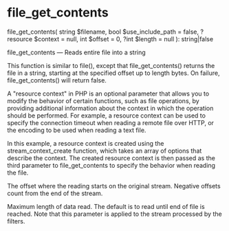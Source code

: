 # file_get_contents

file_get_contents(
    string $filename,
    bool $use_include_path = false,
    ?resource $context = null,
    int $offset = 0,
    ?int $length = null
): string|false

file_get_contents — Reads entire file into a string

This function is similar to file(), except that file_get_contents() returns the file in a string, starting at the specified offset up to length bytes. On failure, file_get_contents() will return false.

A "resource context" in PHP is an optional parameter that allows you to modify the behavior of certain functions, such as file operations, by providing additional information about the context in which the operation should be performed. For example, a resource context can be used to specify the connection timeout when reading a remote file over HTTP, or the encoding to be used when reading a text file.

In this example, a resource context is created using the stream_context_create function, which takes an array of options that describe the context. The created resource context is then passed as the third parameter to file_get_contents to specify the behavior when reading the file.

The offset where the reading starts on the original stream. Negative offsets count from the end of the stream.

Maximum length of data read. The default is to read until end of file is reached. Note that this parameter is applied to the stream processed by the filters.


